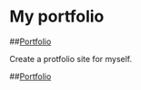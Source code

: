 
# My portfolio
##<a href="https://swoofz.github.io/Portfolio">Portfolio</a>


Create a protfolio site for myself.

##[Portfolio](https://swoofz.github.io/Portfolio)


